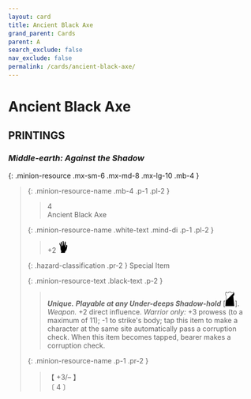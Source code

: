 ```yaml
---
layout: card
title: Ancient Black Axe
grand_parent: Cards
parent: A
search_exclude: false
nav_exclude: false
permalink: /cards/ancient-black-axe/
---
```


# Ancient Black Axe


## PRINTINGS


### _Middle-earth: Against the Shadow_

{: .minion-resource .mx-sm-6 .mx-md-8 .mx-lg-10 .mb-4 }
> {: .minion-resource-name .mb-4 .p-1 .pl-2 }
> > <div class="hazard-mp">4</div>
> > <div class="card-name">Ancient Black Axe</div>
>
> {: .minion-resource-name .white-text .mind-di .p-1 .pl-2 }
> > +2 ![](/assets/images/di.svg)
>
> {: .hazard-classification .pr-2 }
> Special Item
>
> {: .minion-resource-text .black-text .p-2 }
> > _**Unique.**_ ***Playable at any Under-deeps Shadow-hold*** <nobr>[<img src="/assets/images/shadow-hold.svg">]</nobr>. _Weapon._ +2 direct influence. _Warrior only:_ +3 prowess (to a maximum of 11); -1 to strike's body; tap this item to make a character at the same site automatically pass a corruption check. When this item becomes tapped, bearer makes a corruption check. 
> 
> {: .minion-resource-name .p-1 .pr-2 }
> > <div class="card-shield">【 +3/&ndash; 】</div>
> > <div class="card-corruption-white">〔 4 〕</div>
